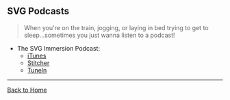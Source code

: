 ## SVG Podcasts
> When you're on the train, jogging, or laying in bed trying to get to sleep…sometimes you just wanna listen to a podcast!

* The SVG Immersion Podcast:
	* [iTunes](https://itunes.apple.com/us/podcast/svg-immersion-anything-everything/id975438780?mt=2)
	* [Stitcher](http://www.stitcher.com/s?fid=62576&refid=stpr)
	* [TuneIn](http://tunein.com/radio/SVG-Immersion-The-Anything-and-Everything-SVG-Podcast-p690161/)

---
[Back to Home](https://github.com/willianjusten/awesome-svg)

